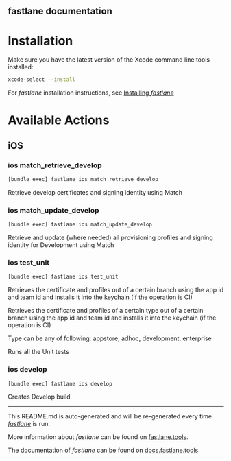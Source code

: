 fastlane documentation
----

# Installation

Make sure you have the latest version of the Xcode command line tools installed:

```sh
xcode-select --install
```

For _fastlane_ installation instructions, see [Installing _fastlane_](https://docs.fastlane.tools/#installing-fastlane)

# Available Actions

## iOS

### ios match_retrieve_develop

```sh
[bundle exec] fastlane ios match_retrieve_develop
```

Retrieve develop certificates and signing identity using Match

### ios match_update_develop

```sh
[bundle exec] fastlane ios match_update_develop
```

Retrieve and update (where needed) all provisioning profiles and signing identity for Development using Match

### ios test_unit

```sh
[bundle exec] fastlane ios test_unit
```

Retrieves the certificate and profiles out of a certain branch using the app id and team id and installs it into the keychain (if the operation is CI)

Retrieves the certificate and profiles of a certain type out of a certain branch using the app id and team id and installs it into the keychain (if the operation is CI)

Type can be any of following: appstore, adhoc, development, enterprise

Runs all the Unit tests

### ios develop

```sh
[bundle exec] fastlane ios develop
```

Creates Develop build

----

This README.md is auto-generated and will be re-generated every time [_fastlane_](https://fastlane.tools) is run.

More information about _fastlane_ can be found on [fastlane.tools](https://fastlane.tools).

The documentation of _fastlane_ can be found on [docs.fastlane.tools](https://docs.fastlane.tools).
